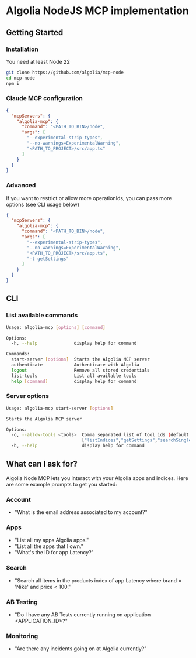 # Algolia NodeJS MCP implementation

## Getting Started

### Installation

You need at least Node 22

```sh
git clone https://github.com/algolia/mcp-node
cd mcp-node
npm i
```

### Claude MCP configuration

```json
{
  "mcpServers": {
    "algolia-mcp": {
      "command": "<PATH_TO_BIN>/node",
      "args": [
        "--experimental-strip-types",
        "--no-warnings=ExperimentalWarning",
        "<PATH_TO_PROJECT>/src/app.ts"
      ]
    }
  }
}
```

### Advanced

If you want to restrict or allow more operationIds, you can pass more options (see CLI usage below)

```json
{
  "mcpServers": {
    "algolia-mcp": {
      "command": "<PATH_TO_BIN>/node",
      "args": [
        "--experimental-strip-types",
        "--no-warnings=ExperimentalWarning",
        "<PATH_TO_PROJECT>/src/app.ts",
        "-t getSettings"
      ]
    }
  }
}
```

## CLI

### List available commands

```sh
Usage: algolia-mcp [options] [command]

Options:
  -h, --help              display help for command

Commands:
  start-server [options]  Starts the Algolia MCP server
  authenticate            Authenticate with Algolia
  logout                  Remove all stored credentials
  list-tools              List all available tools
  help [command]          display help for command
```

### Server options

```sh
Usage: algolia-mcp start-server [options]

Starts the Algolia MCP server

Options:
  -o, --allow-tools <tools>  Comma separated list of tool ids (default:
                             ["listIndices","getSettings","searchSingleIndex","getTopSearches","getTopHits","getNoResultsRate"])
  -h, --help                 display help for command
```

## What can I ask for?

Algolia Node MCP lets you interact with your Algolia apps and indices. Here are some example prompts to get you started:

### Account

- "What is the email address associated to my account?"

### Apps

- "List all my apps Algolia apps."
- "List all the apps that I own."
- "What's the ID for app Latency?"

### Search

- "Search all items in the products index of app Latency where brand = 'Nike' and price < 100."

### AB Testing

- "Do I have any AB Tests currently running on application <APPLICATION_ID>?"

### Monitoring

- "Are there any incidents going on at Algolia currently?"
